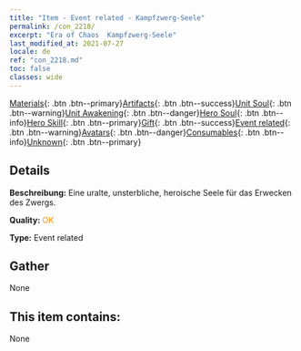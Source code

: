 ```yaml
---
title: "Item - Event related - Kampfzwerg-Seele"
permalink: /con_2218/
excerpt: "Era of Chaos  Kampfzwerg-Seele"
last_modified_at: 2021-07-27
locale: de
ref: "con_2218.md"
toc: false
classes: wide
---
```

 [Materials](/ItemsDE/){: .btn .btn--primary}[Artifacts](/ItemsDE/Artifacts/){: .btn .btn--success}[Unit Soul](/ItemsDE/UnitSoul/){: .btn .btn--warning}[Unit Awakening](/ItemsDE/UnitAwakening/){: .btn .btn--danger}[Hero Soul](/ItemsDE/HeroSoul/){: .btn .btn--info}[Hero Skill](/ItemsDE/HeroSkill/){: .btn .btn--primary}[Gift](/ItemsDE/Gift/){: .btn .btn--success}[Event related](/ItemsDE/Events/){: .btn .btn--warning}[Avatars](/ItemsDE/Avatars/){: .btn .btn--danger}[Consumables](/ItemsDE/Consumables/){: .btn .btn--info}[Unknown](/ItemsDE/Unknown/){: .btn .btn--primary}

## Details
 **Beschreibung:** Eine uralte, unsterbliche, heroische Seele für das Erwecken des Zwergs.

 **Quality:** <span style="color: #FF8C00">OK</span>

 **Type:** Event related

## Gather

  None

## This item contains:

  None

